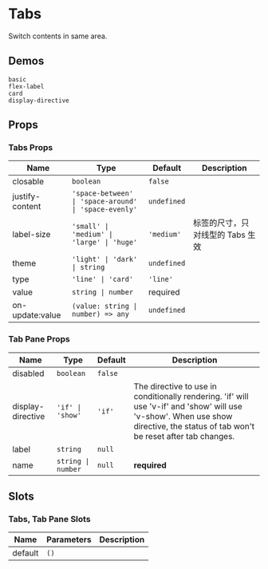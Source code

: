 # Tabs
Switch contents in same area.
## Demos
```demo
basic
flex-label
card
display-directive
```

## Props
### Tabs Props
|Name|Type|Default|Description|
|-|-|-|-|
|closable|`boolean`|`false`||
|justify-content|`'space-between' \| 'space-around' \| 'space-evenly'`|`undefined`||
|label-size|`'small' \| 'medium' \| 'large' \| 'huge'`|`'medium'`|标签的尺寸，只对线型的 Tabs 生效|
|theme|`'light' \| 'dark'  \| string`|`undefined`||
|type|`'line' \| 'card'`|`'line'`||
|value|`string \| number`|required||
|on-update:value|`(value: string \| number) => any`|`undefined`||

### Tab Pane Props
|Name|Type|Default|Description|
|-|-|-|-|
|disabled|`boolean`|`false`||
|display-directive|`'if' \| 'show'`|`'if'`|The directive to use in conditionally rendering. 'if' will use 'v-if' and 'show' will use 'v-show'. When use show directive, the status of tab won't be reset after tab changes.|
|label|`string`|`null`||
|name|`string \| number`|`null`|**required**|

## Slots
### Tabs, Tab Pane Slots
|Name|Parameters|Description|
|-|-|-|
|default|`()`||
